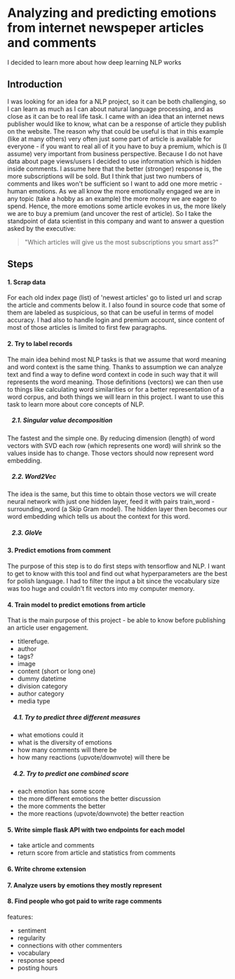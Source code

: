 # Analyzing and predicting emotions from internet newspeper articles and comments
I decided to learn more about how deep learning NLP works

## Introduction
I was looking for an idea for a NLP project, so it can be both challenging, so I can learn as much as I can about
natural language processing, and as close as it can be to real life task. I came with an idea that an internet
news publisher would like to know, what can be a response of article they publish on the website. The reason why
that could be useful is that in this example (like at many others) very often just some part of article is available
for everyone - if you want to real all of it you have to buy a premium, which is (I assume) very important from
business perspective.
Because I do not have data about page views/users I decided to use information which is hidden inside comments. I assume
here that the better (stronger) response is, the more subscriptions will be sold. But I think that just two numbers of
comments and likes won't be sufficient so I want to add one more metric - human emotions. As we all know the more
emotionally engaged we are in any topic (take a hobby as an example) the more money we are eager to spend. Hence, the
more emotions some article evokes in us, the more likely we are to buy a premium (and uncover the rest of article).
So I take the standpoint of data scientist in this company and want to answer a question asked by the executive:
> "Which articles will give us the most subscriptions you smart ass?"

## Steps

#### 1. Scrap data
For each old index page (list) of 'newest articles' go to listed url and scrap the article and comments below it. I also found in source code that some of them are labeled as suspicious, so that can be useful in terms of model accuracy. I had also to handle login and premium account, since content of most of those articles is limited to first few paragraphs.

#### 2. Try to label records
The main idea behind most NLP tasks is that we assume that word meaning and word context is the same thing. Thanks to assumption we can analyze text and find a way to define word context in code in such way that it will represents the word meaning. Those definitions (vectors) we can then use to things like calculating word similarities or for a better representation of a word corpus, and both things we will learn in this project.
I want to use this task to learn more about core concepts of NLP.

##### &nbsp;&nbsp;&nbsp;2.1. Singular value decomposition
The fastest and the simple one. By reducing dimension (length) of word
vectors with SVD each row (which represents one word) will shrink so the
values inside has to change. Those vectors should now represent word embedding.


##### &nbsp;&nbsp;&nbsp;2.2. Word2Vec
The idea is the same, but this time to obtain those vectors we will create neural network with just one hidden layer, feed it with pairs train_word - surrounding_word (a Skip Gram model). The hidden layer then becomes our word embedding which tells us about the context for this word.

##### &nbsp;&nbsp;&nbsp;2.3. GloVe



#### 3. Predict emotions from comment
The purpose of this step is to do first steps with tensorflow and NLP. I want to get to know with
this tool and find out what hyperparameters are the best for polish language. I had to filter the input
a bit since the vocabulary size was too huge and couldn't fit vectors into my computer memory.

#### 4. Train model to predict emotions from article
That is the main purpose of this project - be able to know before publishing an article user engagement.

- titlerefuge.
- author
- tags?
- image
- content (short or long one)
- dummy datetime
- division category
- author category
- media type

##### &nbsp;&nbsp;&nbsp; 4.1. Try to predict three different measures
- what emotions could it
- what is the diversity of emotions
- how many comments will there be
- how many reactions (upvote/downvote) will there be

##### &nbsp;&nbsp;&nbsp; 4.2. Try to predict one combined score
- each emotion has some score
- the more different emotions the better discussion
- the more comments the better
- the more reactions (upvote/downvote) the better reaction

#### 5. Write simple flask API with two endpoints for each model
- take article and comments
- return score from article and statistics from comments

#### 6. Write chrome extension

#### 7. Analyze users by emotions they mostly represent

#### 8. Find people who got paid to write rage comments

features:
- sentiment
- regularity
- connections with other commenters
- vocabulary
- response speed
- posting hours
